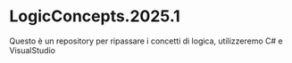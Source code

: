 # LogicConcepts.2025.1

Questo è un repository per ripassare i concetti di logica, utilizzeremo C# e VisualStudio
